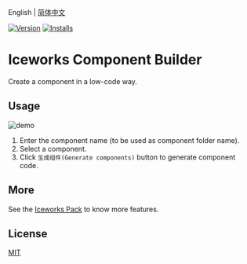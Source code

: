 English | [简体中文](./README.md)

[![Version](https://vsmarketplacebadge.apphb.com/version/iceworks-team.iceworks-component-builder.svg)](https://marketplace.visualstudio.com/items?itemName=iceworks-team.iceworks-component-builder)
[![Installs](https://vsmarketplacebadge.apphb.com/installs-short/iceworks-team.iceworks-component-builder.svg)](https://marketplace.visualstudio.com/items?itemName=iceworks-team.iceworks-component-builder)

# Iceworks Component Builder

Create a component in a low-code way.

## Usage

![demo](https://user-images.githubusercontent.com/56879942/87396941-2c069400-c5e6-11ea-8df8-f0ff5879da3b.gif)

1. Enter the component name (to be used as component folder name).
2. Select a component.
3. Click `生成组件(Generate components)` button to generate component code.

## More

See the [Iceworks Pack](https://marketplace.visualstudio.com/items?itemName=iceworks-team.iceworks) to know more features.

## License

[MIT](https://github.com/ice-lab/iceworks/blob/master/LICENSE)
